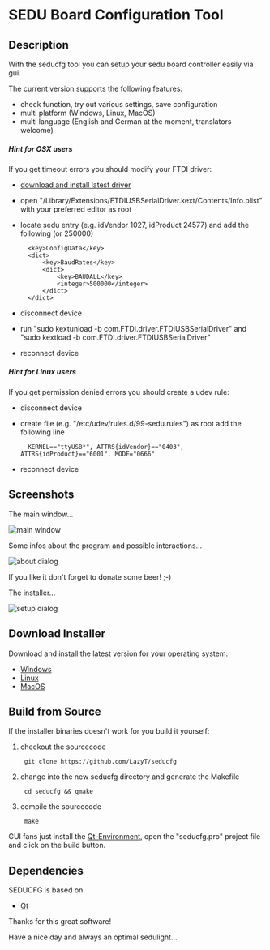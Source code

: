 # **SEDU Board Configuration Tool**

## Description

With the seducfg tool you can setup your sedu board controller easily via gui.

The current version supports the following features:

* check function, try out various settings, save configuration
* multi platform (Windows, Linux, MacOS)
* multi language (English and German at the moment, translators welcome)

##### Hint for OSX users

If you get timeout errors you should modify your FTDI driver:

* [download and install latest driver](http://www.ftdichip.com/Drivers/VCP.htm)
* open "/Library/Extensions/FTDIUSBSerialDriver.kext/Contents/Info.plist" with your preferred editor as root
* locate sedu entry (e.g. idVendor 1027, idProduct 24577) and add the following (or 250000)

		<key>ConfigData</key>
		<dict>
			<key>BaudRates</key>
			<dict>
				<key>BAUDALL</key>
				<integer>500000</integer>
			</dict>
		</dict>
* disconnect device
* run "sudo kextunload -b com.FTDI.driver.FTDIUSBSerialDriver" and "sudo kextload -b com.FTDI.driver.FTDIUSBSerialDriver"
* reconnect device

##### Hint for Linux users

If you get permission denied errors you should create a udev rule:

* disconnect device
* create file (e.g. "/etc/udev/rules.d/99-sedu.rules") as root add the following line

		KERNEL=="ttyUSB*", ATTRS{idVendor}=="0403", ATTRS{idProduct}=="6001", MODE="0666"

* reconnect device

## Screenshots

The main window...

![main window](https://raw.github.com/LazyT/seducfg/gh-pages/screenshots/screenshot1.png)

Some infos about the program and possible interactions...

![about dialog](https://raw.github.com/LazyT/seducfg/gh-pages/screenshots/screenshot2.png)

If you like it don't forget to donate some beer! ;-)

The installer...

![setup dialog](https://raw.github.com/LazyT/seducfg/gh-pages/screenshots/screenshot3.png)

## Download Installer

Download and install the latest version for your operating system:

* [Windows](https://github.com/LazyT/seducfg/releases/download/1.0.0/SEDUCFG-1.0.0-win.exe)
* [Linux](https://github.com/LazyT/seducfg/releases/download/1.0.0/SEDUCFG-1.0.0-lin.run)
* [MacOS](https://github.com/LazyT/seducfg/releases/download/1.0.0/SEDUCFG-1.0.0-mac.dmg)

## Build from Source

If the installer binaries doesn't work for you build it yourself:

1) checkout the sourcecode

		git clone https://github.com/LazyT/seducfg

2) change into the new seducfg directory and generate the Makefile

		cd seducfg && qmake

3) compile the sourcecode

		make

GUI fans just install the [Qt-Environment](http://www.qt.io/download-open-source), open the "seducfg.pro" project file and click on the build button.

## Dependencies

SEDUCFG is based on

* [Qt](http://www.qt.io)

Thanks for this great software!

Have a nice day and always an optimal sedulight...


